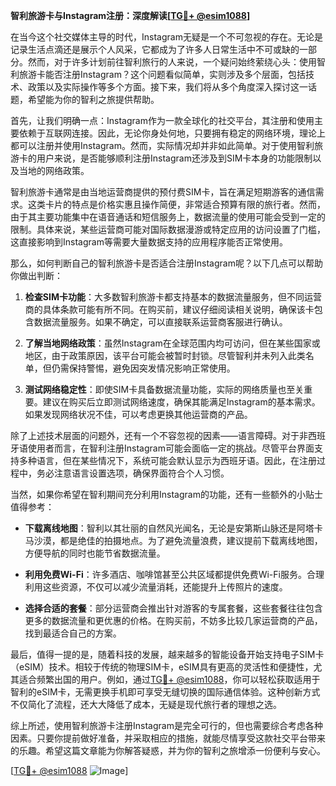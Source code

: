 **智利旅游卡与Instagram注册：深度解读[[TG💪+ @esim1088](https://t.me/s/esim1088)]**

在当今这个社交媒体主导的时代，Instagram无疑是一个不可忽视的存在。无论是记录生活点滴还是展示个人风采，它都成为了许多人日常生活中不可或缺的一部分。然而，对于许多计划前往智利旅行的人来说，一个疑问始终萦绕心头：使用智利旅游卡能否注册Instagram？这个问题看似简单，实则涉及多个层面，包括技术、政策以及实际操作等多个方面。接下来，我们将从多个角度深入探讨这一话题，希望能为你的智利之旅提供帮助。

首先，让我们明确一点：Instagram作为一款全球化的社交平台，其注册和使用主要依赖于互联网连接。因此，无论你身处何地，只要拥有稳定的网络环境，理论上都可以注册并使用Instagram。然而，实际情况却并非如此简单。对于使用智利旅游卡的用户来说，是否能够顺利注册Instagram还涉及到SIM卡本身的功能限制以及当地的网络政策。

智利旅游卡通常是由当地运营商提供的预付费SIM卡，旨在满足短期游客的通信需求。这类卡片的特点是价格实惠且操作简便，非常适合预算有限的旅行者。然而，由于其主要功能集中在语音通话和短信服务上，数据流量的使用可能会受到一定的限制。具体来说，某些运营商可能对国际数据漫游或特定应用的访问设置了门槛，这直接影响到Instagram等需要大量数据支持的应用程序能否正常使用。

那么，如何判断自己的智利旅游卡是否适合注册Instagram呢？以下几点可以帮助你做出判断：

1. **检查SIM卡功能**：大多数智利旅游卡都支持基本的数据流量服务，但不同运营商的具体条款可能有所不同。在购买前，建议仔细阅读相关说明，确保该卡包含数据流量服务。如果不确定，可以直接联系运营商客服进行确认。

2. **了解当地网络政策**：虽然Instagram在全球范围内均可访问，但在某些国家或地区，由于政策原因，该平台可能会被暂时封锁。尽管智利并未列入此类名单，但仍需保持警惕，避免因突发情况影响正常使用。

3. **测试网络稳定性**：即使SIM卡具备数据流量功能，实际的网络质量也至关重要。建议在购买后立即测试网络速度，确保其能满足Instagram的基本需求。如果发现网络状况不佳，可以考虑更换其他运营商的产品。

除了上述技术层面的问题外，还有一个不容忽视的因素——语言障碍。对于非西班牙语使用者而言，在智利注册Instagram可能会面临一定的挑战。尽管平台界面支持多种语言，但在某些情况下，系统可能会默认显示为西班牙语。因此，在注册过程中，务必注意语言设置选项，确保界面符合个人习惯。

当然，如果你希望在智利期间充分利用Instagram的功能，还有一些额外的小贴士值得参考：

- **下载离线地图**：智利以其壮丽的自然风光闻名，无论是安第斯山脉还是阿塔卡马沙漠，都是绝佳的拍摄地点。为了避免流量浪费，建议提前下载离线地图，方便导航的同时也能节省数据流量。
  
- **利用免费Wi-Fi**：许多酒店、咖啡馆甚至公共区域都提供免费Wi-Fi服务。合理利用这些资源，不仅可以减少流量消耗，还能提升上传照片的速度。

- **选择合适的套餐**：部分运营商会推出针对游客的专属套餐，这些套餐往往包含更多的数据流量和更优惠的价格。在购买前，不妨多比较几家运营商的产品，找到最适合自己的方案。

最后，值得一提的是，随着科技的发展，越来越多的智能设备开始支持电子SIM卡（eSIM）技术。相较于传统的物理SIM卡，eSIM具有更高的灵活性和便捷性，尤其适合频繁出国的用户。例如，通过[TG💪+ @esim1088](https://t.me/s/esim1088)，你可以轻松获取适用于智利的eSIM卡，无需更换手机即可享受无缝切换的国际通信体验。这种创新方式不仅简化了流程，还大大降低了成本，无疑是现代旅行者的理想之选。

综上所述，使用智利旅游卡注册Instagram是完全可行的，但也需要综合考虑各种因素。只要你提前做好准备，并采取相应的措施，就能尽情享受这款社交平台带来的乐趣。希望这篇文章能为你解答疑惑，并为你的智利之旅增添一份便利与安心。

[[TG💪+ @esim1088](https://t.me/s/esim1088) ![Image](https://i.postimg.cc/4NQfJmqS/Snipaste-2025-05-13-00-14-12.png)]